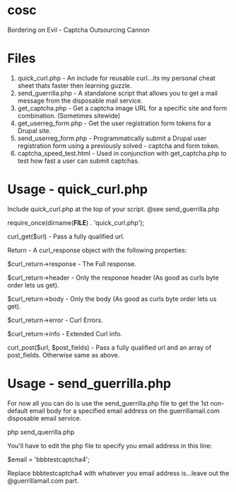 cosc
====

Bordering on Evil - Captcha Outsourcing Cannon

Files
====

1. quick_curl.php - An include for reusable curl...its my personal cheat sheet thats faster then learning guzzle.
2. send_guerrilla.php - A standalone script that allows you to get a mail message from the disposable mail service.
3. get_captcha.php - Get a captcha image URL for a specific site and form combination. (Sometimes sitewide)
4. get_userreg_form.php - Get the user registration form tokens for a Drupal site.
5. send_userreg_form.php - Programmatically submit a Drupal user registration form using a previously solved 
                         - captcha and form token.
6. captcha_speed_test.html - Used in conjunction with get_captcha.php to test how fast a user can submit captchas.

Usage - quick_curl.php
====

Include quick_curl.php at the top of your script. @see send_guerrilla.php 

require_once(dirname(__FILE__) . 'quick_curl.php');
  
curl_get($url) - Pass a fully qualified url.

Return - A curl_response object with the following properties:

$curl_return->response - The Full response.

$curl_return->header   - Only the response header (As good as curls byte order lets us get).

$curl_return->body     - Only the body (As good as curls byte order lets us get).

$curl_return->error    - Curl Errors.

$curl_return->info     - Extended Curl info.

curl_post($url, $post_fields) - Pass a fully qualified url and an array of post_fields. Otherwise same as above.

Usage - send_guerrilla.php
====

For now all you can do is use the send_guerrilla.php file to get the 1st non-default email body for a specified 
email address on the guerrillamail.com disposable email service.

php send_querrilla.php

You'll have to edit the php file to specify you email address in this line:

$email = 'bbbtestcaptcha4';

Replace bbbtestcaptcha4 with whatever you email address is...leave out the @guerrillamail.com part.

